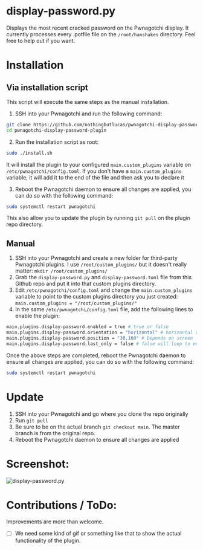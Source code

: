 # display-password.py

Displays the most recent cracked password on the Pwnagotchi display.
It currently processes every .potfile file on the `/root/hanshakes` directory.
Feel free to help out if you want.

# Installation

## Via installation script

This script will execute the same steps as the manual installation.

1. SSH into your Pwnagotchi and run the following command:
``` bash
git clone https://github.com/nothingbutlucas/pwnagotchi-display-password-plugin
cd pwnagotchi-display-password-plugin
```
2. Run the installation script as root:
``` bash
sudo ./install.sh

```
It will install the plugin to your configured `main.custom_plugins` variable on `/etc/pwnagotchi/config.toml`. If you don't have a `main.custom_plugins` variable, it will add it to the end of the file and then ask you to declare it

3. Reboot the Pwnagotchi daemon to ensure all changes are applied, you can do so with the following command:
``` bash
sudo systemctl restart pwnagotchi
```

This also allow you to update the plugin by running  ```git pull``` on the plugin repo directory.

## Manual

1. SSH into your Pwnagotchi and create a new folder for third-party Pwnagotchi plugins. I use `/root/custom_plugins/` but it doesn't really matter: `mkdir /root/custom_plugins/`
2. Grab the `display-password.py` and `display-password.toml` file from this Github repo and put it into that custom plugins directory.
3. Edit `/etc/pwnagotchi/config.toml` and change the `main.custom_plugins` variable to point to the custom plugins directory you just created: `main.custom_plugins = "/root/custom_plugins/"`
4. In the same `/etc/pwnagotchi/config.toml` file, add the following lines to enable the plugin:
``` bash
main.plugins.display-password.enabled = true # true or false
main.plugins.display-password.orientation = "horizontal" # horizontal or vertical
main.plugins.display-password.position = "30,160" # Depends on screen
main.plugins.display-password.last_only = false # false will loop to every file and password. true will only display the most recent password from every potfile
```
Once the above steps are completed, reboot the Pwnagotchi daemon to ensure all changes are applied, you can do so with the following command:
``` bash
sudo systemctl restart pwnagotchi
```
# Update

1. SSH into your Pwnagotchi and go where you clone the repo originally
2. Run `git pull`
3. Be sure to be on the actual branch `git checkout main`. The master branch is from the original repo.
4. Reboot the Pwnagotchi daemon to ensure all changes are applied

# Screenshot:

![display-password.py](/screenshot.jpg?raw=true "display-password.py")

# Contributions / ToDo:

Improvements are more than welcome.

- [ ] We need some kind of gif or something like that to show the actual functionality of the plugin.

